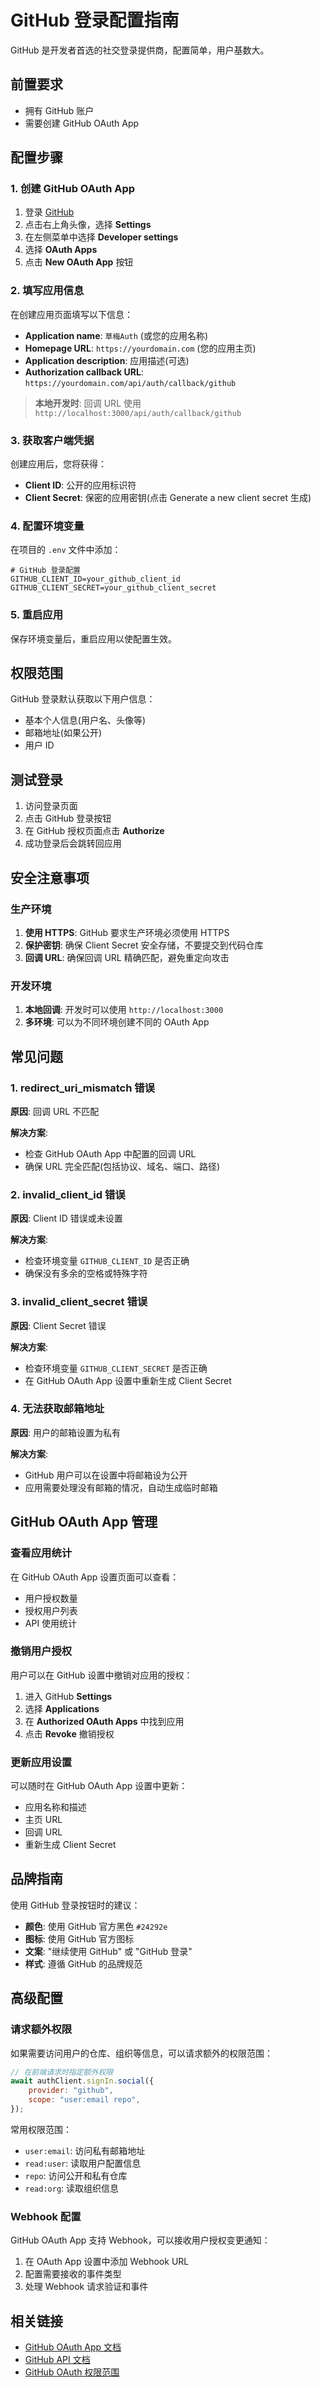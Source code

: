 # GitHub 登录配置指南

GitHub 是开发者首选的社交登录提供商，配置简单，用户基数大。

## 前置要求

-   拥有 GitHub 账户
-   需要创建 GitHub OAuth App

## 配置步骤

### 1. 创建 GitHub OAuth App

1. 登录 [GitHub](https://github.com)
2. 点击右上角头像，选择 **Settings**
3. 在左侧菜单中选择 **Developer settings**
4. 选择 **OAuth Apps**
5. 点击 **New OAuth App** 按钮

### 2. 填写应用信息

在创建应用页面填写以下信息：

-   **Application name**: `草梅Auth` (或您的应用名称)
-   **Homepage URL**: `https://yourdomain.com` (您的应用主页)
-   **Application description**: 应用描述(可选)
-   **Authorization callback URL**: `https://yourdomain.com/api/auth/callback/github`

> **本地开发时**: 回调 URL 使用 `http://localhost:3000/api/auth/callback/github`

### 3. 获取客户端凭据

创建应用后，您将获得：

-   **Client ID**: 公开的应用标识符
-   **Client Secret**: 保密的应用密钥(点击 Generate a new client secret 生成)

### 4. 配置环境变量

在项目的 `.env` 文件中添加：

```env
# GitHub 登录配置
GITHUB_CLIENT_ID=your_github_client_id
GITHUB_CLIENT_SECRET=your_github_client_secret
```

### 5. 重启应用

保存环境变量后，重启应用以使配置生效。

## 权限范围

GitHub 登录默认获取以下用户信息：

-   基本个人信息(用户名、头像等)
-   邮箱地址(如果公开)
-   用户 ID

## 测试登录

1. 访问登录页面
2. 点击 GitHub 登录按钮
3. 在 GitHub 授权页面点击 **Authorize**
4. 成功登录后会跳转回应用

## 安全注意事项

### 生产环境

1. **使用 HTTPS**: GitHub 要求生产环境必须使用 HTTPS
2. **保护密钥**: 确保 Client Secret 安全存储，不要提交到代码仓库
3. **回调 URL**: 确保回调 URL 精确匹配，避免重定向攻击

### 开发环境

1. **本地回调**: 开发时可以使用 `http://localhost:3000`
2. **多环境**: 可以为不同环境创建不同的 OAuth App

## 常见问题

### 1. redirect_uri_mismatch 错误

**原因**: 回调 URL 不匹配

**解决方案**:

-   检查 GitHub OAuth App 中配置的回调 URL
-   确保 URL 完全匹配(包括协议、域名、端口、路径)

### 2. invalid_client_id 错误

**原因**: Client ID 错误或未设置

**解决方案**:

-   检查环境变量 `GITHUB_CLIENT_ID` 是否正确
-   确保没有多余的空格或特殊字符

### 3. invalid_client_secret 错误

**原因**: Client Secret 错误

**解决方案**:

-   检查环境变量 `GITHUB_CLIENT_SECRET` 是否正确
-   在 GitHub OAuth App 设置中重新生成 Client Secret

### 4. 无法获取邮箱地址

**原因**: 用户的邮箱设置为私有

**解决方案**:

-   GitHub 用户可以在设置中将邮箱设为公开
-   应用需要处理没有邮箱的情况，自动生成临时邮箱

## GitHub OAuth App 管理

### 查看应用统计

在 GitHub OAuth App 设置页面可以查看：

-   用户授权数量
-   授权用户列表
-   API 使用统计

### 撤销用户授权

用户可以在 GitHub 设置中撤销对应用的授权：

1. 进入 GitHub **Settings**
2. 选择 **Applications**
3. 在 **Authorized OAuth Apps** 中找到应用
4. 点击 **Revoke** 撤销授权

### 更新应用设置

可以随时在 GitHub OAuth App 设置中更新：

-   应用名称和描述
-   主页 URL
-   回调 URL
-   重新生成 Client Secret

## 品牌指南

使用 GitHub 登录按钮时的建议：

-   **颜色**: 使用 GitHub 官方黑色 `#24292e`
-   **图标**: 使用 GitHub 官方图标
-   **文案**: "继续使用 GitHub" 或 "GitHub 登录"
-   **样式**: 遵循 GitHub 的品牌规范

## 高级配置

### 请求额外权限

如果需要访问用户的仓库、组织等信息，可以请求额外的权限范围：

```javascript
// 在前端请求时指定额外权限
await authClient.signIn.social({
    provider: "github",
    scope: "user:email repo",
});
```

常用权限范围：

-   `user:email`: 访问私有邮箱地址
-   `read:user`: 读取用户配置信息
-   `repo`: 访问公开和私有仓库
-   `read:org`: 读取组织信息

### Webhook 配置

GitHub OAuth App 支持 Webhook，可以接收用户授权变更通知：

1. 在 OAuth App 设置中添加 Webhook URL
2. 配置需要接收的事件类型
3. 处理 Webhook 请求验证和事件

## 相关链接

-   [GitHub OAuth App 文档](https://docs.github.com/en/developers/apps/building-oauth-apps)
-   [GitHub API 文档](https://docs.github.com/en/rest)
-   [GitHub OAuth 权限范围](https://docs.github.com/en/developers/apps/building-oauth-apps/scopes-for-oauth-apps)
